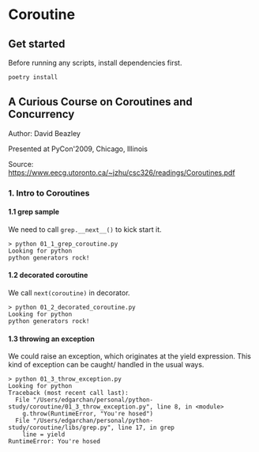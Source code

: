 # Coroutine

## Get started

Before running any scripts, install dependencies first.

```bash
poetry install
```

## A Curious Course on Coroutines and Concurrency

Author: David Beazley

Presented at PyCon'2009, Chicago, Illinois

Source: https://www.eecg.utoronto.ca/~jzhu/csc326/readings/Coroutines.pdf

### 1. Intro to Coroutines

#### 1.1 grep sample

We need to call `grep.__next__()` to kick start it.

```shell
> python 01_1_grep_coroutine.py
Looking for python
python generators rock!
```

#### 1.2 decorated coroutine

We call `next(coroutine)` in decorator.

```shell
> python 01_2_decorated_coroutine.py
Looking for python
python generators rock!
```

#### 1.3 throwing an exception

We could raise an exception, which originates at the yield expression.
This kind of exception can be caught/ handled in the usual ways.

```shell
> python 01_3_throw_exception.py
Looking for python
Traceback (most recent call last):
  File "/Users/edgarchan/personal/python-study/coroutine/01_3_throw_exception.py", line 8, in <module>
    g.throw(RuntimeError, "You're hosed")
  File "/Users/edgarchan/personal/python-study/coroutine/libs/grep.py", line 17, in grep
    line = yield
RuntimeError: You're hosed
```
